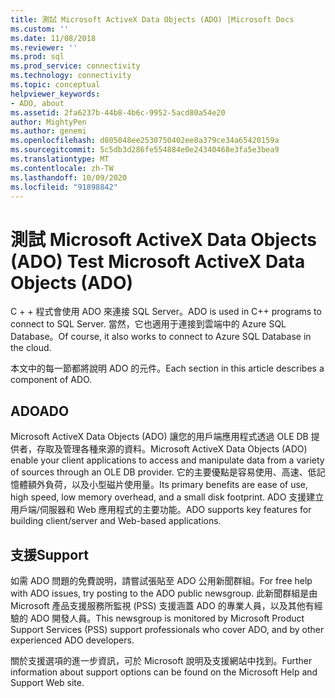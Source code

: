 ```yaml
---
title: 測試 Microsoft ActiveX Data Objects (ADO) |Microsoft Docs
ms.custom: ''
ms.date: 11/08/2018
ms.reviewer: ''
ms.prod: sql
ms.prod_service: connectivity
ms.technology: connectivity
ms.topic: conceptual
helpviewer_keywords:
- ADO, about
ms.assetid: 2fa6237b-44b8-4b6c-9952-5acd80a54e20
author: MightyPen
ms.author: genemi
ms.openlocfilehash: d805048ee2530750402ee8a379ce34a65420159a
ms.sourcegitcommit: 5c5db3d286fe554884e0e24340468e3fa5e3bea9
ms.translationtype: MT
ms.contentlocale: zh-TW
ms.lasthandoff: 10/09/2020
ms.locfileid: "91898842"
---
```

# <a name="test-microsoft-activex-data-objects-ado"></a><span data-ttu-id="c4a95-102">測試 Microsoft ActiveX Data Objects (ADO) </span><span class="sxs-lookup"><span data-stu-id="c4a95-102">Test Microsoft ActiveX Data Objects (ADO)</span></span>

<span data-ttu-id="c4a95-103">C + + 程式會使用 ADO 來連接 SQL Server。</span><span class="sxs-lookup"><span data-stu-id="c4a95-103">ADO is used in C++ programs to connect to SQL Server.</span></span> <span data-ttu-id="c4a95-104">當然，它也適用于連接到雲端中的 Azure SQL Database。</span><span class="sxs-lookup"><span data-stu-id="c4a95-104">Of course, it also works to connect to Azure SQL Database in the cloud.</span></span>

<span data-ttu-id="c4a95-105">本文中的每一節都將說明 ADO 的元件。</span><span class="sxs-lookup"><span data-stu-id="c4a95-105">Each section in this article describes a component of ADO.</span></span>

  
## <a name="ado"></a><span data-ttu-id="c4a95-106">ADO</span><span class="sxs-lookup"><span data-stu-id="c4a95-106">ADO</span></span>  
 <span data-ttu-id="c4a95-107">Microsoft ActiveX Data Objects (ADO) 讓您的用戶端應用程式透過 OLE DB 提供者，存取及管理各種來源的資料。</span><span class="sxs-lookup"><span data-stu-id="c4a95-107">Microsoft ActiveX Data Objects (ADO) enable your client applications to access and manipulate data from a variety of sources through an OLE DB provider.</span></span> <span data-ttu-id="c4a95-108">它的主要優點是容易使用、高速、低記憶體額外負荷，以及小型磁片使用量。</span><span class="sxs-lookup"><span data-stu-id="c4a95-108">Its primary benefits are ease of use, high speed, low memory overhead, and a small disk footprint.</span></span> <span data-ttu-id="c4a95-109">ADO 支援建立用戶端/伺服器和 Web 應用程式的主要功能。</span><span class="sxs-lookup"><span data-stu-id="c4a95-109">ADO supports key features for building client/server and Web-based applications.</span></span>  
  
## <a name="support"></a><span data-ttu-id="c4a95-110">支援</span><span class="sxs-lookup"><span data-stu-id="c4a95-110">Support</span></span>  
 <span data-ttu-id="c4a95-111">如需 ADO 問題的免費說明，請嘗試張貼至 ADO 公用新聞群組。</span><span class="sxs-lookup"><span data-stu-id="c4a95-111">For free help with ADO issues, try posting to the ADO public newsgroup.</span></span> <span data-ttu-id="c4a95-112">此新聞群組是由 Microsoft 產品支援服務所監視 (PSS) 支援涵蓋 ADO 的專業人員，以及其他有經驗的 ADO 開發人員。</span><span class="sxs-lookup"><span data-stu-id="c4a95-112">This newsgroup is monitored by Microsoft Product Support Services (PSS) support professionals who cover ADO, and by other experienced ADO developers.</span></span>  
  
 <span data-ttu-id="c4a95-113">關於支援選項的進一步資訊，可於 Microsoft 說明及支援網站中找到。</span><span class="sxs-lookup"><span data-stu-id="c4a95-113">Further information about support options can be found on the Microsoft Help and Support Web site.</span></span>


